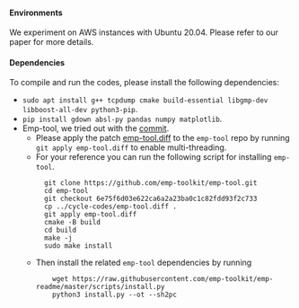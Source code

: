 #### Environments

We experiment on AWS instances with Ubuntu 20.04. Please refer to our paper for
more details.

#### Dependencies
To compile and run the codes, please install the following dependencies:
+ `sudo apt install g++ tcpdump cmake build-essential libgmp-dev libboost-all-dev python3-pip`.
+ `pip install gdown absl-py pandas numpy matplotlib`.
+ Emp-tool, we tried out with the
  [commit](https://github.com/emp-toolkit/emp-tool/tree/6e75f6d03e622ca6a2a23ba0c1c82fdd93f2c733).
  + Please apply the patch [emp-tool.diff](./emp-tool.diff) to the `emp-tool`
    repo by running `git apply emp-tool.diff` to enable multi-threading.
  + For your reference you can run the following script for installing
      `emp-tool`.
      ```
        git clone https://github.com/emp-toolkit/emp-tool.git
        cd emp-tool
        git checkout 6e75f6d03e622ca6a2a23ba0c1c82fdd93f2c733
        cp ../cycle-codes/emp-tool.diff .
        git apply emp-tool.diff
        cmake -B build
        cd build
        make -j
        sudo make install
      ```    
  + Then install the related `emp-tool` dependencies by running
    ```
        wget https://raw.githubusercontent.com/emp-toolkit/emp-readme/master/scripts/install.py
        python3 install.py --ot --sh2pc
    ```